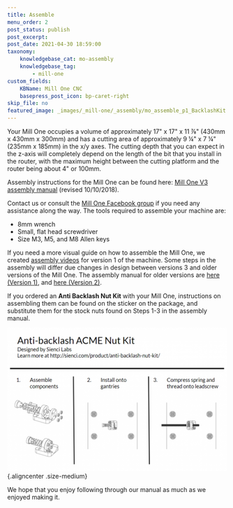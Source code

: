 ```yaml
---
title: Assemble
menu_order: 2
post_status: publish
post_excerpt: 
post_date: 2021-04-30 18:59:00
taxonomy:
    knowledgebase_cat: mo-assembly
    knowledgebase_tag:
        - mill-one
custom_fields:
    KBName: Mill One CNC
    basepress_post_icon: bp-caret-right
skip_file: no
featured_image: _images/_mill-one/_assembly/mo_assemble_p1_BacklashKit.png
---
```


Your Mill One occupies a volume of approximately 17" x 17" x 11 ⅞" (430mm x 430mm x 300mm) and has a cutting area of approximately 9 ¼" x 7 ¼" (235mm x 185mm) in the x/y axes. The cutting depth that you can expect in the z-axis will completely depend on the length of the bit that you install in the router, with the maximum height between the cutting platform and the router being about 4" or 100mm.

Assembly instructions for the Mill One can be found here: <a href="https://resources.sienci.com/wp-content/uploads/2021/05/Sienci-Mill-One-V3-Assembly-Manual.pdf" target="_blank" rel="noopener">Mill One V3 assembly manual</a> (revised 10/10/2018).

Contact us or consult the <a href="https://www.facebook.com/groups/mill.one/" target="_blank" rel="noopener">Mill One Facebook group</a> if you need any assistance along the way. The tools required to assemble your machine are:

<ul>
  <li>8mm wrench</li>
  <li>Small, flat head screwdriver</li>
  <li>Size M3, M5, and M8 Allen keys</li>
</ul>

If you need a more visual guide on how to assemble the Mill One, we created <a href="https://www.YouTube.com/watch?v=t5qDvDFpf3w&amp;list=PLE43LQy2a1irDdNc4_Fz251hJ3srmfyB8" target="_blank" rel="noopener">assembly videos</a> for version 1 of the machine. Some steps in the assembly will differ due changes in design between versions 3 and older versions of the Mill One. The assembly manual for older versions are <a href="https://resources.sienci.com/wp-content/uploads/2021/05/Sienci-Mill-One-Assembly-Manual.pdf" target="_blank" rel="noopener">here (Version 1)</a>, and <a href="https://resources.sienci.com/wp-content/uploads/2021/05/Sienci-Mill-One-V2-Assembly-Manual.pdf" target="_blank" rel="noopener">here (Version 2)</a>.

If you ordered an **Anti Backlash Nut Kit** with your Mill One, instructions on assembling them can be found on the sticker on the package, and substitute them for the stock nuts found on Steps 1-3 in the assembly manual.

![](/_images/_mill-one/_assembly/mo_assemble_p1_BacklashKit.png){.aligncenter .size-medium}

We hope that you enjoy following through our manual as much as we enjoyed making it.
